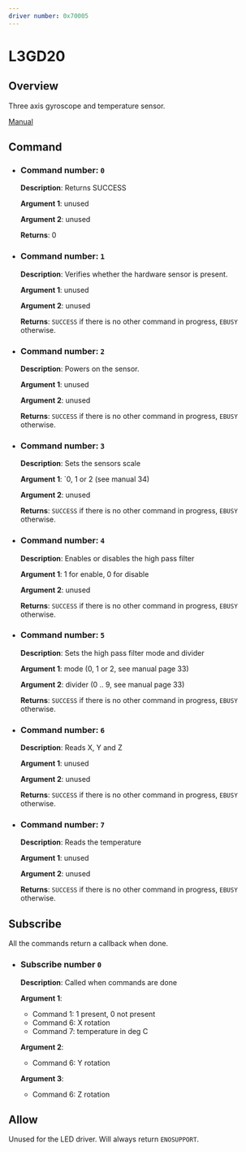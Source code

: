 ```yaml
---
driver number: 0x70005
---
```


# L3GD20

## Overview

Three axis gyroscope and temperature sensor.

[Manual](https://www.pololu.com/file/0J563/L3GD20.pdf)

## Command

  * ### Command number: `0`

    **Description**: Returns SUCCESS

    **Argument 1**: unused

    **Argument 2**: unused

    **Returns**: 0

  * ### Command number: `1`

    **Description**: Verifies whether the hardware sensor is present.

    **Argument 1**: unused

    **Argument 2**: unused

    **Returns**: `SUCCESS` if there is no other command in progress, `EBUSY` otherwise.

  * ### Command number: `2`

    **Description**: Powers on the sensor.

    **Argument 1**: unused

    **Argument 2**: unused

    **Returns**: `SUCCESS` if there is no other command in progress, `EBUSY` otherwise.

  * ### Command number: `3`

    **Description**: Sets the sensors scale

    **Argument 1**: `0, 1 or 2 (see manual 34)

    **Argument 2**: unused

    **Returns**: `SUCCESS` if there is no other command in progress, `EBUSY` otherwise.

  * ### Command number: `4`

    **Description**: Enables or disables the high pass filter

    **Argument 1**: 1 for enable, 0 for disable

    **Argument 2**: unused

    **Returns**: `SUCCESS` if there is no other command in progress, `EBUSY` otherwise.
  * ### Command number: `5`

    **Description**: Sets the high pass filter mode and divider

    **Argument 1**: mode (0, 1 or 2, see manual page 33)

    **Argument 2**: divider (0 .. 9, see manual page 33)

    **Returns**: `SUCCESS` if there is no other command in progress, `EBUSY` otherwise.

  * ### Command number: `6`

    **Description**: Reads X, Y and Z

    **Argument 1**: unused

    **Argument 2**: unused

    **Returns**: `SUCCESS` if there is no other command in progress, `EBUSY` otherwise.

  * ### Command number: `7`

    **Description**: Reads the temperature

    **Argument 1**: unused

    **Argument 2**: unused

    **Returns**: `SUCCESS` if there is no other command in progress, `EBUSY` otherwise.

## Subscribe

All the commands return a callback when done.

  * ### Subscribe number `0`

    **Description**: Called when commands are done

	**Argument 1**: 
	  - Command 1: 1 present, 0 not present
	  - Command 6: X rotation
	  - Command 7: temperature in deg C

	**Argument 2**: 
	  - Command 6: Y rotation

	**Argument 3**: 
	  - Command 6: Z rotation

## Allow

Unused for the LED driver. Will always return `ENOSUPPORT`.

